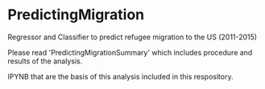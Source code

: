 # PredictingMigration
Regressor and Classifier to predict refugee migration to the US (2011-2015)

Please read 'PredictingMigrationSummary' which includes procedure and results of the analysis.

IPYNB that are the basis of this analysis included in this respository.
